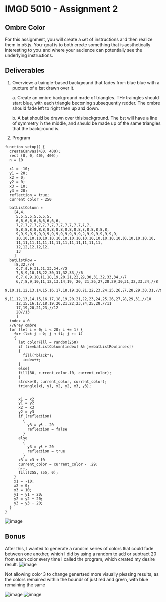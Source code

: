 # IMGD 5010 - Assignment 2
## Ombre Color

For this assignment, you will create a set of instructions and then realize them in p5.js. Your goal is to both create something that is aesthetically interesting to you, and where your audience can potentially see the underlying instructions.

## Deliverables
1. Overview: a traingle-based background that fades from blue blue with a pucture of a bat drawn over it.

    a. Create an ombre background made of triangles. THe traingles should start blue, with each triangle becoming subsequently redder. The ombre should fade left to right then up and down.
 
   b. A bat should be drawn over this background. The bat will have a line of symmetry in the middle, and should be made up of the same triangles that the background is. 
3. Program
```
function setup() {
  createCanvas(400, 400);
  rect (0, 0, 400, 400);
  n = 10
  
  x1 = -10;
  y1 = 20;
  x2 = 0;
  y2 = 0;
  x3 = 10;
  y3 = 20;
  reflection = true;
  current_color = 250
  
  batListColumn = 
    [4,4,
     5,5,5,5,5,5,5,5,
     6,6,6,6,6,6,6,6,6,6,
     7,7,7,7,7,7,7,7,7,7,7,7,7,7,7,7,7,
     8,8,8,8,8,8,8,8,8,8,8,8,8,8,8,8,8,8,8,8,8,
     9,9,9,9,9,9,9,9,9,9,9,9,9,9,9,9,9,9,9,9,9,9,9,
     10,10,10,10,10,10,10,10,10,10,10,10,10,10,10,10,10,10,10,10,10,
     11,11,11,11,11,11,11,11,11,11,11,11,11,
     12,12,12,12,12,
     13
    ]
  batListRow = 
    [8,32,//4
     6,7,8,9,31,32,33,34,//5
     7,8,9,10,18,22,30,31,32,33,//6
     6,7,8,9,10,11,18,19,20,21,22,29,30,31,32,33,34,//7
     6,7,8,9,10,11,12,13,14,19, 20, 21,26,27,28,29,30,31,32,33,34,//8
     9,10,11,12,13,14,15,16,17,18,19,20,21,22,23,24,25,26,27,28,29,30,31,//9
     9,11,12,13,14,15,16,17,18,19,20,21,22,23,24,25,26,27,28,29,31,//10
     12,15,16,17,18,19,20,21,22,23,24,25,28,//11
     17,19,20,21,23,//12
     20//13
     ]
  index = 0
  //Grey ombre
  for (let i = 0; i < 20; i += 1) { 
    for (let j = 0; j < 41; j += 1) 
    { 
      let colorFill = random(250)
      if (i==batListColumn[index] && j==batListRow[index])
      {
        fill("black");
        index++;
      }
      else{
      fill(80, current_color-10, current_color); 
      }
      stroke(0, current_color, current_color);
      triangle(x1, y1, x2, y2, x3, y3);
      
      
      x1 = x2
      y1 = y2
      x2 = x3
      y2 = y3
      if (reflection)
        {
          y3 = y3 - 20
          reflection = false
        }
      else
        {
          y3 = y3 + 20
          reflection = true
        }
      x3 = x3 + 10
      current_color = current_color - .29;
      n--;
      fill(255, 255, 0); 
    }
    x1 = -10;
    x2 = 0;
    x3 = 10;
    y1 = y1 + 20;
    y2 = y2 + 20;
    y3 = y3 + 20;
  }
}
```


![image](https://github.com/user-attachments/assets/19eacb62-56d9-4e30-b20d-b3d02d500719)


## Bonus
After this, I wanted to generate a random series of colors that could fade between one another, which I did by using a random to add or subtract 20 from each color every time I called the program, which created my desire result.
![image](https://github.com/user-attachments/assets/6e9c4814-c407-4917-ad98-46e5fa56896c)

Not allowing color 3 to change genertaed more visually pleasing results, as the colors remained within the bounds of just red and green, with blue remaining the same

![image](https://github.com/user-attachments/assets/074c8850-27b4-48ba-856a-3e58b6ee7db0)
![image](https://github.com/user-attachments/assets/5680d95a-f188-41ef-82d1-7e88d0a353b3)




